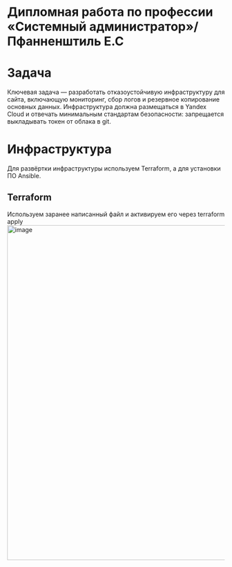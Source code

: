 # Дипломная работа по профессии «Системный администратор»/ Пфанненштиль Е.С
# Задача
Ключевая задача — разработать отказоустойчивую инфраструктуру для сайта, включающую мониторинг, сбор логов и резервное копирование основных данных. Инфраструктура должна размещаться в Yandex Cloud и отвечать минимальным стандартам безопасности: запрещается выкладывать токен от облака в git.

# Инфраструктура

Для развёртки инфраструктуры используем Terraform, а для установки ПО Ansible.

## Terraform
Используем заранее написанный файл и активируем его через 
terraform apply
<img width="1280" height="776" alt="image" src="https://github.com/user-attachments/assets/4adb4825-0eb1-4b6b-8887-e18406f4200a" />
